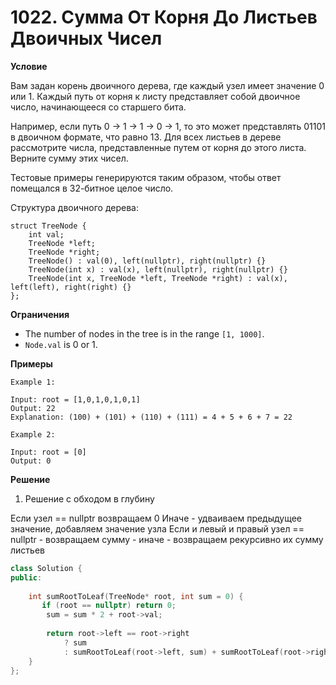 # 1022. Сумма От Корня До Листьев Двоичных Чисел

**Условие**

Вам задан корень двоичного дерева, где каждый узел имеет значение 0 или 1. Каждый путь от корня к листу представляет собой двоичное число, начинающееся со старшего бита.

Например, если путь 0 -> 1 -> 1 -> 0 -> 1, то это может представлять 01101 в двоичном формате, что равно 13.
Для всех листьев в дереве рассмотрите числа, представленные путем от корня до этого листа. Верните сумму этих чисел.

Тестовые примеры генерируются таким образом, чтобы ответ помещался в 32-битное целое число.

Структура двоичного дерева:

```
struct TreeNode {
    int val;
    TreeNode *left;
    TreeNode *right;
    TreeNode() : val(0), left(nullptr), right(nullptr) {}
    TreeNode(int x) : val(x), left(nullptr), right(nullptr) {}
    TreeNode(int x, TreeNode *left, TreeNode *right) : val(x), left(left), right(right) {}
};
```

**Ограничения**
- The number of nodes in the tree is in the range `[1, 1000]`.
- `Node.val` is 0 or 1.


**Примеры**
```
Example 1:

Input: root = [1,0,1,0,1,0,1]
Output: 22
Explanation: (100) + (101) + (110) + (111) = 4 + 5 + 6 + 7 = 22

Example 2:

Input: root = [0]
Output: 0
```

**Решение**

1. Решение с обходом в глубину

Если узел == nullptr возвращаем 0
Иначе - удваиваем предыдущее значение, добавляем значение узла
Если и левый и правый узел == nullptr - возвращаем сумму - иначе - возвращаем рекурсивно их сумму листьев

```C++
class Solution {
public:
    
    int sumRootToLeaf(TreeNode* root, int sum = 0) {
       if (root == nullptr) return 0;
        sum = sum * 2 + root->val;
        
        return root->left == root->right 
            ? sum
            : sumRootToLeaf(root->left, sum) + sumRootToLeaf(root->right, sum);
    }
};
```